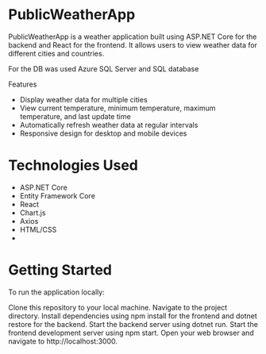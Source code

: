 # PublicWeatherApp
PublicWeatherApp is a weather application built using ASP.NET Core for the backend and React for the frontend. It allows users to view weather data for different cities and countries.

For the DB was used Azure SQL Server and SQL database

Features
- Display weather data for multiple cities
- View current temperature, minimum temperature, maximum temperature, and last update time
- Automatically refresh weather data at regular intervals
- Responsive design for desktop and mobile devices
  
# Technologies Used
- ASP.NET Core
- Entity Framework Core
- React
- Chart.js
- Axios
- HTML/CSS
- 
# Getting Started

To run the application locally:

Clone this repository to your local machine.
Navigate to the project directory.
Install dependencies using npm install for the frontend and dotnet restore for the backend.
Start the backend server using dotnet run.
Start the frontend development server using npm start.
Open your web browser and navigate to http://localhost:3000.
